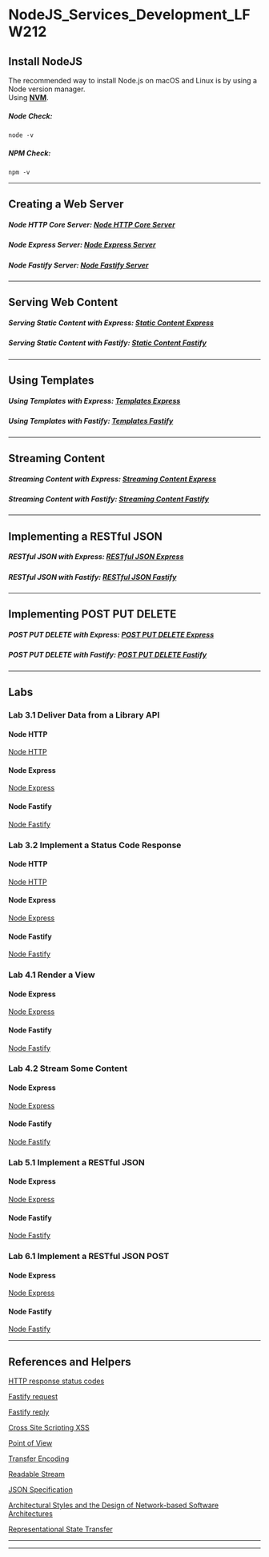 # NodeJS_Services_Development_LFW212

## Install NodeJS
The recommended way to install Node.js on macOS and Linux is by using a Node version manager.\
Using **[NVM](https://github.com/nvm-sh/nvm)**.

##### Node Check:
```
node -v
```
##### NPM Check:
```
npm -v
```

---

## Creating a Web Server

##### Node HTTP Core Server: [Node HTTP Core Server](./creating_web_server/node_http_core)

##### Node Express Server: [Node Express Server](./creating_web_server/express)

##### Node Fastify Server: [Node Fastify Server](./creating_web_server/fastify)

---

## Serving Web Content

##### Serving Static Content with Express: [Static Content Express](./serving_web_content/express)

##### Serving Static Content with Fastify: [Static Content Fastify](./serving_web_content/fastify)

---

## Using Templates

##### Using Templates with Express: [Templates Express](./using_templates/express)

##### Using Templates with Fastify: [Templates Fastify](./using_templates/fastify)

---

## Streaming Content

##### Streaming Content with Express: [Streaming Content Express](./streaming_content/express/)

##### Streaming Content with Fastify: [Streaming Content Fastify](./streaming_content/fastify/)

---

## Implementing a RESTful JSON

##### RESTful JSON with Express: [RESTful JSON Express](./implementing_a_restful_json/express/)

##### RESTful JSON with Fastify: [RESTful JSON Fastify](./implementing_a_restful_json/fastify/)

---

## Implementing POST PUT DELETE

##### POST PUT DELETE with Express: [POST PUT DELETE Express](./implementing_post_put_delete/express/)

##### POST PUT DELETE with Fastify: [POST PUT DELETE Fastify](./implementing_post_put_delete/fastify/)

---

## Labs

### Lab 3.1 Deliver Data from a Library API

#### Node HTTP
[Node HTTP](./labs/lab_3_1_deliver_data_from_library_api/node_http/)

#### Node Express
[Node Express](./labs/lab_3_1_deliver_data_from_library_api/node_express/)

#### Node Fastify
[Node Fastify](./labs/lab_3_1_deliver_data_from_library_api/node_fastify/)

### Lab 3.2 Implement a Status Code Response

#### Node HTTP
[Node HTTP](./labs/lab_3_2_implement_a_status_code_response/node_http/)

#### Node Express
[Node Express](./labs/lab_3_2_implement_a_status_code_response/node_express/)

#### Node Fastify
[Node Fastify](./labs/lab_3_2_implement_a_status_code_response/node_fastify/)

### Lab 4.1 Render a View

#### Node Express
[Node Express](./labs/lab_4_1_render_a_view/express/)

#### Node Fastify
[Node Fastify](./labs/lab_4_1_render_a_view/fastify/)

### Lab 4.2 Stream Some Content

#### Node Express
[Node Express](./labs/lab_4_2_stream_some_content/express/)

#### Node Fastify
[Node Fastify](./labs/lab_4_2_stream_some_content/fastify/)

### Lab 5.1 Implement a RESTful JSON

#### Node Express
[Node Express](./labs/lab_5_1_implement_a_restful_json/express/)

#### Node Fastify
[Node Fastify](./labs/lab_5_1_implement_a_restful_json/fastify/)

### Lab 6.1 Implement a RESTful JSON POST

#### Node Express
[Node Express](./labs/lab_6_1_implement_a_restful_json_post/express/)

#### Node Fastify
[Node Fastify](./labs/lab_6_1_implement_a_restful_json_post/fastify/)

---

## References and Helpers
[HTTP response status codes](https://developer.mozilla.org/en-US/docs/Web/HTTP/Status)

[Fastify request](https://www.fastify.io/docs/v3.27.x/Reference/Request/)

[Fastify reply](https://www.fastify.io/docs/v3.27.x/Reference/Reply/)

[Cross Site Scripting XSS](https://owasp.org/www-community/attacks/xss/)

[Point of View](https://github.com/fastify/point-of-view)

[Transfer Encoding](https://developer.mozilla.org/en-US/docs/Web/HTTP/Headers/Transfer-Encoding)

[Readable Stream](https://www.npmjs.com/package/readable-stream)

[JSON Specification](https://www.json.org/json-en.html)

[Architectural Styles and the Design of Network-based Software Architectures](https://www.ics.uci.edu/~fielding/pubs/dissertation/top.htm)

[Representational State Transfer](https://en.wikipedia.org/wiki/Representational_state_transfer)

---
---